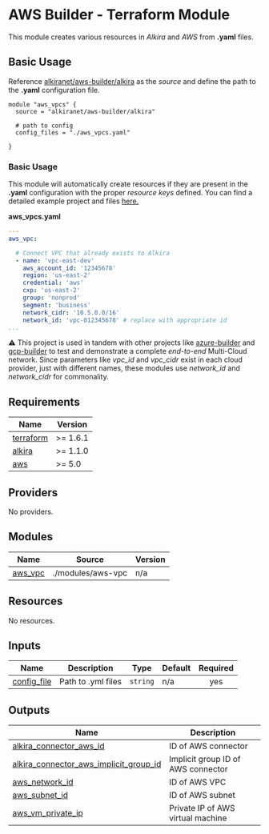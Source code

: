 # AWS Builder - Terraform Module
This module creates various resources in _Alkira_ and _AWS_ from **.yaml** files.

## Basic Usage
Reference [alkiranet/aws-builder/alkira](https://registry.terraform.io/modules/alkiranet/aws-builder/alkira/latest) as the _source_ and define the path to the **.yaml** configuration file.

```hcl
module "aws_vpcs" {
  source = "alkiranet/aws-builder/alkira"
  
  # path to config
  config_files = "./aws_vpcs.yaml"
  
}
```

### Basic Usage
This module will automatically create resources if they are present in the **.yaml** configuration with the proper _resource keys_ defined. You can find a detailed example project and files [here.](https://github.com/alkiranet/terraform-alkira-aws-builder/tree/main/examples)

**aws_vpcs.yaml**
```yml
---
aws_vpc:

  # Connect VPC that already exists to Alkira
  - name: 'vpc-east-dev'
    aws_account_id: '12345678'
    region: 'us-east-2'
    credential: 'aws'
    cxp: 'us-east-2'
    group: 'nonprod'
    segment: 'business'
    network_cidr: '10.5.0.0/16'
    network_id: 'vpc-012345678' # replace with appropriate id
...
```

:warning: This project is used in tandem with other projects like [azure-builder](https://registry.terraform.io/modules/alkiranet/azure-builder/alkira/latest) and [gcp-builder](https://registry.terraform.io/modules/alkiranet/gcp-builder/alkira/latest) to test and demonstrate a complete _end-to-end_ Multi-Cloud network. Since parameters like _vpc_id_ and _vpc_cidr_ exist in each cloud provider, just with different names, these modules use _network_id_ and _network_cidr_ for commonality.

<!-- BEGIN_TF_DOCS -->
## Requirements

| Name | Version |
|------|---------|
| <a name="requirement_terraform"></a> [terraform](#requirement\_terraform) | >= 1.6.1 |
| <a name="requirement_alkira"></a> [alkira](#requirement\_alkira) | >= 1.1.0 |
| <a name="requirement_aws"></a> [aws](#requirement\_aws) | >= 5.0 |

## Providers

No providers.

## Modules

| Name | Source | Version |
|------|--------|---------|
| <a name="module_aws_vpc"></a> [aws\_vpc](#module\_aws\_vpc) | ./modules/aws-vpc | n/a |

## Resources

No resources.

## Inputs

| Name | Description | Type | Default | Required |
|------|-------------|------|---------|:--------:|
| <a name="input_config_file"></a> [config\_file](#input\_config\_file) | Path to .yml files | `string` | n/a | yes |

## Outputs

| Name | Description |
|------|-------------|
| <a name="output_alkira_connector_aws_id"></a> [alkira\_connector\_aws\_id](#output\_alkira\_connector\_aws\_id) | ID of AWS connector |
| <a name="output_alkira_connector_aws_implicit_group_id"></a> [alkira\_connector\_aws\_implicit\_group\_id](#output\_alkira\_connector\_aws\_implicit\_group\_id) | Implicit group ID of AWS connector |
| <a name="output_aws_network_id"></a> [aws\_network\_id](#output\_aws\_network\_id) | ID of AWS VPC |
| <a name="output_aws_subnet_id"></a> [aws\_subnet\_id](#output\_aws\_subnet\_id) | ID of AWS subnet |
| <a name="output_aws_vm_private_ip"></a> [aws\_vm\_private\_ip](#output\_aws\_vm\_private\_ip) | Private IP of AWS virtual machine |
<!-- END_TF_DOCS -->